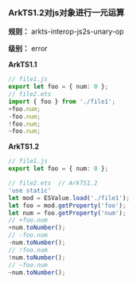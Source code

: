 ### ArkTS1.2对js对象进行一元运算

**规则：** arkts-interop-js2s-unary-op

**级别：** error

**ArkTS1.1**
```typescript
// file1.js
export let foo = { num: 0 };
// file2.ets
import { foo } from './file1';
+foo.num;
-foo.num;
!foo.num;
~foo.num;
```

**ArkTS1.2**
```typescript
// file1.js
export let foo = { num: 0 };

// file2.ets  // ArkTS1.2
'use static'
let mod = ESValue.load('./file1');
let foo = mod.getProperty('foo');
let num = foo.getProperty('num');
// +foo.num
+num.toNumber();
// -foo.num
-num.toNumber();
// !foo.num
!num.toNumber();
// ~foo.num
~num.toNumber();
```
